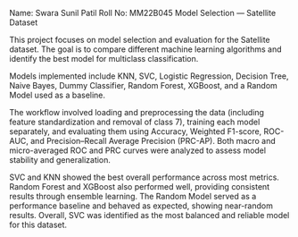 Name: Swara Sunil Patil
Roll No: MM22B045
Model Selection — Satellite Dataset

This project focuses on model selection and evaluation for the Satellite dataset.
The goal is to compare different machine learning algorithms and identify the best model for multiclass classification.

Models implemented include KNN, SVC, Logistic Regression, Decision Tree, Naive Bayes, Dummy Classifier, Random Forest, XGBoost, and a Random Model used as a baseline.

The workflow involved loading and preprocessing the data (including feature standardization and removal of class 7), training each model separately, and evaluating them using Accuracy, Weighted F1-score, ROC-AUC, and Precision–Recall Average Precision (PRC-AP).
Both macro and micro-averaged ROC and PRC curves were analyzed to assess model stability and generalization.

SVC and KNN showed the best overall performance across most metrics.
Random Forest and XGBoost also performed well, providing consistent results through ensemble learning.
The Random Model served as a performance baseline and behaved as expected, showing near-random results.
Overall, SVC was identified as the most balanced and reliable model for this dataset.
